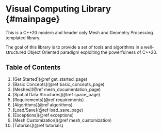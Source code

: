 # Visual Computing Library     {#mainpage}

This is a C++20 modern and header only Mesh and Geometry Processing templated library.

The goal of this library is to provide a set of tools and algorithms in a well-structured Object Oriented paradigm exploiting the powerfulness of C++20.

## Table of Contents

1. [Get Started](@ref get_started_page)
2. [Basic Concepts](@ref basic_concepts_page)
3. [Meshes](@ref mesh_documentation_page)
4. [Spatial Data Structures](@ref space_page)
5. [Requirements](@ref requirements)
6. [Algorithms](@ref algorithms)
7. [Load/Save](@ref load_save_page)
8. [Exceptions](@ref exceptions)
9. [Mesh Customization](@ref mesh_customization)
10. [Tutorials](@ref tutorials)
